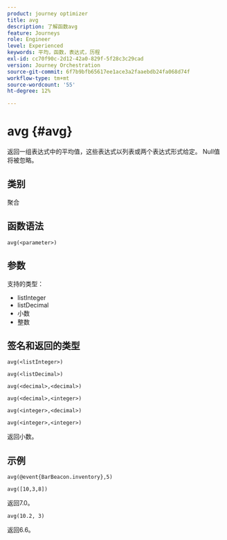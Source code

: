 ```yaml
---
product: journey optimizer
title: avg
description: 了解函数avg
feature: Journeys
role: Engineer
level: Experienced
keywords: 平均，函数，表达式，历程
exl-id: cc70f90c-2d12-42a0-829f-5f28c3c29cad
version: Journey Orchestration
source-git-commit: 6f7b9bfb65617ee1ace3a2faaebdb24fa068d74f
workflow-type: tm+mt
source-wordcount: '55'
ht-degree: 12%

---
```


# avg {#avg}

返回一组表达式中的平均值，这些表达式以列表或两个表达式形式给定。 Null值将被忽略。


## 类别

聚合

## 函数语法

`avg(<parameter>)`

## 参数

支持的类型：

* listInteger
* listDecimal
* 小数
* 整数

## 签名和返回的类型

`avg(<listInteger>)`

`avg(<listDecimal>)`

`avg(<decimal>,<decimal>)`

`avg(<decimal>,<integer>)`

`avg(<integer>,<decimal>)`

`avg(<integer>,<integer>)`

返回小数。

## 示例

`avg(@event{BarBeacon.inventory},5)`

`avg([10,3,8])`

返回7.0。

`avg(10.2, 3)`

返回6.6。
